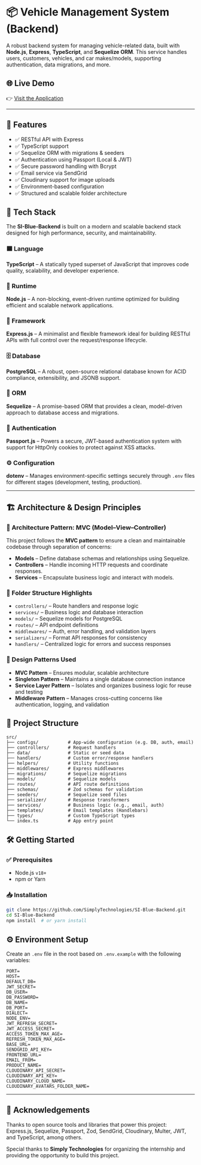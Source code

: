 # 📦 Vehicle Management System (Backend)

A robust backend system for managing vehicle-related data, built with **Node.js**, **Express**, **TypeScript**, and **Sequelize ORM**. This service handles users, customers, vehicles, and car makes/models, supporting authentication, data migrations, and more.

## 🌐 Live Demo

👉 [Visit the Application](https://si-blue-frontend.onrender.com/)

---

## 🚀 Features

- ✅ RESTful API with Express
- ✅ TypeScript support
- ✅ Sequelize ORM with migrations & seeders
- ✅ Authentication using Passport (Local & JWT)
- ✅ Secure password handling with Bcrypt
- ✅ Email service via SendGrid
- ✅ Cloudinary support for image uploads
- ✅ Environment-based configuration
- ✅ Structured and scalable folder architecture


## 🧱 Tech Stack

The **SI-Blue-Backend** is built on a modern and scalable backend stack designed for high performance, security, and maintainability.

### 🟦 Language  
**TypeScript** – A statically typed superset of JavaScript that improves code quality, scalability, and developer experience.

### 🧠 Runtime  
**Node.js** – A non-blocking, event-driven runtime optimized for building efficient and scalable network applications.

### 🚀 Framework  
**Express.js** – A minimalist and flexible framework ideal for building RESTful APIs with full control over the request/response lifecycle.

### 🗄️ Database  
**PostgreSQL** – A robust, open-source relational database known for ACID compliance, extensibility, and JSONB support.

### 🔗 ORM  
**Sequelize** – A promise-based ORM that provides a clean, model-driven approach to database access and migrations.

### 🔐 Authentication  
**Passport.js** – Powers a secure, JWT-based authentication system with support for HttpOnly cookies to protect against XSS attacks.

### ⚙️ Configuration  
**dotenv** – Manages environment-specific settings securely through `.env` files for different stages (development, testing, production).

---

## 🏗️ Architecture & Design Principles

### 🧱 Architecture Pattern: MVC (Model–View–Controller)

This project follows the **MVC pattern** to ensure a clean and maintainable codebase through separation of concerns:

- **Models** – Define database schemas and relationships using Sequelize.
- **Controllers** – Handle incoming HTTP requests and coordinate responses.
- **Services** – Encapsulate business logic and interact with models.

### 📁 Folder Structure Highlights

- `controllers/` – Route handlers and response logic
- `services/` – Business logic and database interaction
- `models/` – Sequelize models for PostgreSQL
- `routes/` – API endpoint definitions
- `middlewares/` – Auth, error handling, and validation layers
- `serializers/` – Format API responses for consistency
- `handlers/` – Centralized logic for errors and success responses

### 🧠 Design Patterns Used

- **MVC Pattern** – Ensures modular, scalable architecture
- **Singleton Pattern** – Maintains a single database connection instance
- **Service Layer Pattern** – Isolates and organizes business logic for reuse and testing
- **Middleware Pattern** – Manages cross-cutting concerns like authentication, logging, and validation

## 📁 Project Structure

```
src/
├── configs/           # App-wide configuration (e.g. DB, auth, email)
├── controllers/       # Request handlers
├── data/              # Static or seed data
├── handlers/          # Custom error/response handlers
├── helpers/           # Utility functions
├── middlewares/       # Express middlewares
├── migrations/        # Sequelize migrations
├── models/            # Sequelize models
├── routes/            # API route definitions
├── schemas/           # Zod schemas for validation
├── seeders/           # Sequelize seed files
├── serializer/        # Response transformers
├── services/          # Business logic (e.g., email, auth)
├── templates/         # Email templates (Handlebars)
├── types/             # Custom TypeScript types
└── index.ts           # App entry point
```

## 🛠 Getting Started

### ✅ Prerequisites

- Node.js `v18+`
- npm or Yarn

### 📥 Installation

```bash
git clone https://github.com/SimplyTechnologies/SI-Blue-Backend.git
cd SI-Blue-Backend
npm install  # or yarn install
```

## ⚙️ Environment Setup

Create an `.env` file in the root based on `.env.example` with the following variables:

```env
PORT=
HOST=
DEFAULT_DB=
JWT_SECRET=
DB_USER=
DB_PASSWORD=
DB_NAME=
DB_PORT=
DIALECT=
NODE_ENV=
JWT_REFRESH_SECRET=
JWT_ACCESS_SECRET=
ACCESS_TOKEN_MAX_AGE=
REFRESH_TOKEN_MAX_AGE=
BASE_URL=
SENDGRID_API_KEY=
FRONTEND_URL=
EMAIL_FROM=
PRODUCT_NAME=
CLOUDINARY_API_SECRET=
CLOUDINARY_API_KEY=
CLOUDINARY_CLOUD_NAME=
CLOUDINARY_AVATARS_FOLDER_NAME=
```

---

## 🙌 Acknowledgements

Thanks to open source tools and libraries that power this project:  
Express.js, Sequelize, Passport, Zod, SendGrid, Cloudinary, Multer, JWT, and TypeScript, among others.

Special thanks to **Simply Technologies** for organizing the internship and providing the opportunity to build this project.